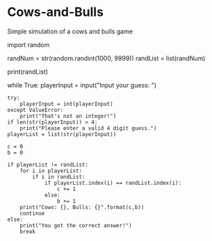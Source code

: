# Cows-and-Bulls

Simple simulation of a cows and bulls game


import random

randNum = str(random.randint(1000, 9999))
randList = list(randNum)

print(randList)

while True:
    playerInput = input("Input your guess: ")
    
    try:
        playerInput = int(playerInput)
    except ValueError:
        print("That's not an integer!")
    if len(str(playerInput)) > 4:
        print("Please enter a valid 4 digit guess.")
    playerList = list(str(playerInput))
    
    c = 0
    b = 0
    
    if playerList != randList:
        for i in playerList:
            if i in randList:
                if playerList.index(i) == randList.index(i):
                    c += 1
                else:
                    b += 1
        print("Cows: {}, Bulls: {}".format(c,b))
        continue
    else:
        print("You got the correct answer!")
        break

